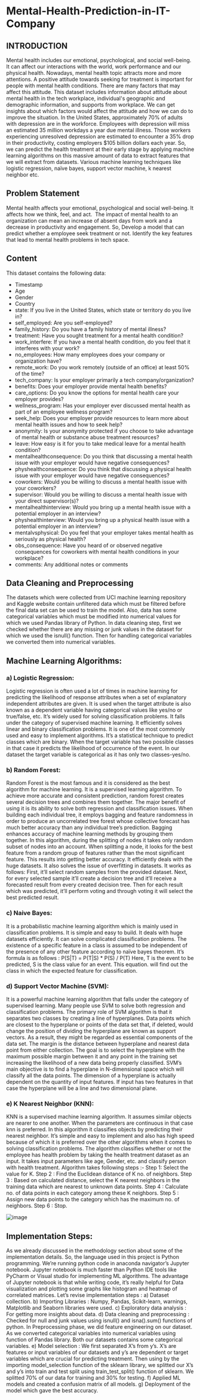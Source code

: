 # Mental-Health-Prediction-in-IT-Company

## INTRODUCTION
Mental health includes our emotional, psychological, and social well-being. It can affect our interactions with the world, work performance and our physical health. Nowadays, mental health topic attracts more and more attentions. A positive attitude towards seeking for treatment is important for people with mental health conditions. There are many factors that may affect this attitude. This dataset includes information about attitude about mental health in the tech workplace, individual's geographic and demographic information, and supports from workplace. We can get insights about which factors would affect the attitude and how we can do to improve the situation. In the United States, approximately 70% of adults with depression are in the workforce. Employees with depression will miss an estimated 35 million workdays a year due mental illness. Those workers experiencing unresolved depression are estimated to encounter a 35% drop in their productivity, costing employers $105 billion dollars each year. So, we can predict the health treatment at their early stage by applying machine learning algorithms on this massive amount of data to extract features that we will extract from datasets. Various machine learning techniques like logistic regression, naïve bayes, support vector machine, k nearest neighbor etc.


## Problem Statement 
Mental health affects your emotional, psychological and social well-being. It affects how we think, feel, and act.  The impact of mental health to an organization can mean an increase of absent days from work and a decrease in productivity and engagement. So, Develop a model that can predict whether a employee seek treatment or not. Identify the key features that lead to mental health problems in tech space.


## Content
This dataset contains the following data:

- Timestamp
- Age
- Gender
- Country
- state: If you live in the United States, which state or territory do you live in?
- self_employed: Are you self-employed?
- family_history: Do you have a family history of mental illness?
- treatment: Have you sought treatment for a mental health condition?
- work_interfere: If you have a mental health condition, do you feel that it interferes with your work?
- no_employees: How many employees does your company or organization have?
- remote_work: Do you work remotely (outside of an office) at least 50% of the time?
- tech_company: Is your employer primarily a tech company/organization?
- benefits: Does your employer provide mental health benefits?
- care_options: Do you know the options for mental health care your employer provides?
- wellness_program: Has your employer ever discussed mental health as part of an employee wellness program?
- seek_help: Does your employer provide resources to learn more about mental health issues and how to seek help?
- anonymity: Is your anonymity protected if you choose to take advantage of mental health or substance abuse treatment resources?
- leave: How easy is it for you to take medical leave for a mental health condition?
- mentalhealthconsequence: Do you think that discussing a mental health issue with your employer would have negative consequences?
- physhealthconsequence: Do you think that discussing a physical health issue with your employer would have negative consequences?
- coworkers: Would you be willing to discuss a mental health issue with your coworkers?
- supervisor: Would you be willing to discuss a mental health issue with your direct supervisor(s)?
- mentalhealthinterview: Would you bring up a mental health issue with a potential employer in an interview?
- physhealthinterview: Would you bring up a physical health issue with a potential employer in an interview?
- mentalvsphysical: Do you feel that your employer takes mental health as seriously as physical health?
- obs_consequence: Have you heard of or observed negative consequences for coworkers with mental health conditions in your workplace?
- comments: Any additional notes or comments

## Data Cleaning and Preprocessing
The datasets which were collected from UCI machine learning repository and Kaggle website contain unfiltered data which must be filtered before the final data set can be used to train the model. Also, data has some categorical variables which must be modified into numerical values for which we used Pandas library of Python. In data cleaning step, first we checked whether there are any missing or junk values in the dataset for which we used the isnull() function. Then for handling categorical variables we converted them into numerical variables.

## Machine Learning Algorithms:

### a) Logistic Regression:
Logistic regression is often used a lot of times in machine learning for predicting the likelihood of response attributes when a set of explanatory independent attributes are given. It is used when the target attribute is also known as a dependent variable having categorical values like yes/no or true/false, etc. It’s widely used for solving classification problems. It falls under the category of supervised machine learning. It efficiently solves linear and binary classification problems. It is one of the most commonly used and easy to implement algorithms. It’s a statistical technique to predict classes which are binary. When the target variable has two possible classes in that case it predicts the likelihood of occurrence of the event. In our dataset the target variable is categorical as it has only two classes-yes/no.
                       
### b) Random Forest:
Random Forest is the most famous and it is considered as the best algorithm for machine learning. It is a supervised learning algorithm. To achieve more accurate and consistent prediction, random forest creates several decision trees and combines them together. The major benefit of using it is its ability to solve both regression and classification issues. When building each individual tree, it employs bagging and feature randomness in order to produce an uncorrelated tree forest whose collective forecast has much better accuracy than any individual tree’s prediction. Bagging enhances accuracy of machine learning methods by grouping them together. In this algorithm, during the splitting of nodes it takes only random subset of nodes into an account. When splitting a node, it looks for the best feature from a random group of features rather than the most significant feature. This results into getting better accuracy. It efficiently deals with the huge datasets. It also solves the issue of overfitting in datasets. It works as follows: First, it’ll select random samples from the provided dataset. Next, for every selected sample it’ll create a decision tree and it’ll receive a forecasted result from every created decision tree. Then for each result which was predicted, it’ll perform voting and through voting it will select the best predicted result.

### c) Naive Bayes:  
It is a probabilistic machine learning algorithm which is mainly used in classification problems. It is simple and easy to build. It deals with huge datasets efficiently. It can solve complicated classification problems. The existence of a specific feature in a class is assumed to be independent of the presence of any other feature according to naïve bayes theorem. It’s formula is as follows : P(S|T) = P(T|S) * P(S) / P(T) Here, T is the event to be predicted, S is the class value for an event. This equation. will find out the class in which the expected feature for classification.

### d) Support Vector Machine (SVM):
It is a powerful machine learning algorithm that falls under the category of supervised learning. Many people use SVM to solve both regression and classification problems. The primary role of SVM algorithm is that it separates two classes by creating a line of hyperplanes. Data points which are closest to the hyperplane or points of the data set that, if deleted, would change the position of dividing the hyperplane are known as support vectors. As a result, they might be regarded as essential components of the data set. The margin is the distance between hyperplane and nearest data point from either collection. The goal is to select the hyperplane with the maximum possible margin between it and any point in the training set increasing the likelihood of a new data being properly classified. SVM’s main objective is to find a hyperplane in N-dimensional space which will classify all the data points. The dimension of a hyperplane is actually dependent on the quantity of input features. If input has two features in that case the hyperplane will be a line and two dimensional plane.

### e) K Nearest Neighbor (KNN):
KNN is a supervised machine learning algorithm. It assumes similar objects are nearer to one another. When the parameters are continuous in that case knn is preferred. In this algorithm it classifies objects by predicting their nearest neighbor. It’s simple and easy to implement and also has high speed because of which it is preferred over the other algorithms when it comes to solving classification problems. The algorithm classifies whether or not the employee has health problem by taking the health treatment dataset as an input. It takes input parameters like age, Gender, etc. and classify person with health treatment. Algorithm takes following steps :- 
Step 1:  Select the value for K.
Step 2 : Find the Euclidean distance of K no. of neighbors.
Step 3 : Based on calculated distance, select the K nearest neighbors in the training data which are nearest to
              unknown data points. 
Step 4 : Calculate no. of data points in each category among these K neighbors.
 Step 5 : Assign new data points to the category which has the maximum no. of neighbors.
Step 6 : Stop.


![image](https://user-images.githubusercontent.com/108256699/208118150-bd10bef6-5b0d-47f1-b98c-580055e4df1e.png)

## Implementation Steps:
As we already discussed in the methodology section about some of the implementation details. So, the language used in this project is Python programming. We’re running python code in anaconda navigator’s Jupyter notebook. Jupyter notebook is much faster than Python IDE tools like PyCharm or Visual studio for implementing ML algorithms. The advantage of Jupyter notebook is that while writing code, it’s really helpful for Data visualization and plotting some graphs like histogram and heatmap of correlated matrices. Let’s revise implementation steps : 
a) Dataset collection.
b) Importing Libraries : Numpy, Pandas, Scikit-learn, warnings, Matplotlib and Seaborn libraries were used.
c) Exploratory data analysis : For getting more insights about data.
d) Data cleaning and preprocessing : Checked for null and junk values using isnull() and isna().sum() functions of python. In Preprocessing phase, we did feature     engineering on our dataset. As we converted categorical variables into numerical variables using function of Pandas library. Both our datasets contains some  categorical variables.
e) Model selection : We first separated X’s from y’s. X’s are features or input variables of our datasets and y’s are dependent or target variables which are crucial for predicting treatment. Then using by the importing model_selection function of the sklearn library, we splitted our X’s and y’s into train and test split using train_test_split() function of sklearn. We splitted 70% of our data for training and 30% for testing.
f) Applied ML models and created a confusion matrix of all models.
g) Deployment of the model which gave the best accuracy.
